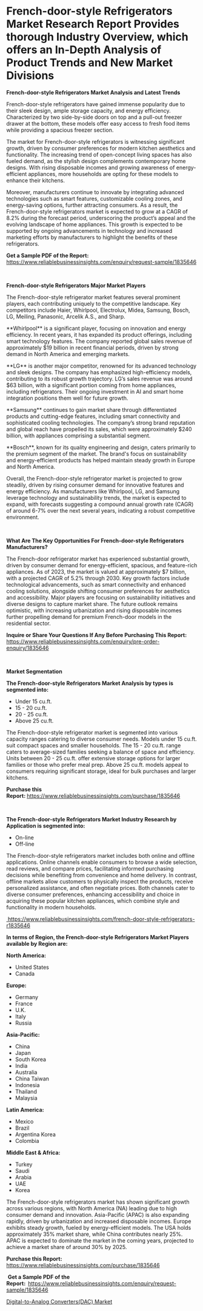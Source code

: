 <p><h1>French-door-style Refrigerators Market Research Report Provides thorough Industry Overview, which offers an In-Depth Analysis of Product Trends and New Market Divisions</h1></p><p><strong>French-door-style Refrigerators Market Analysis and Latest Trends</strong></p>
<p><p>French-door-style refrigerators have gained immense popularity due to their sleek design, ample storage capacity, and energy efficiency. Characterized by two side-by-side doors on top and a pull-out freezer drawer at the bottom, these models offer easy access to fresh food items while providing a spacious freezer section. </p><p>The market for French-door-style refrigerators is witnessing significant growth, driven by consumer preferences for modern kitchen aesthetics and functionality. The increasing trend of open-concept living spaces has also fueled demand, as the stylish design complements contemporary home designs. With rising disposable incomes and growing awareness of energy-efficient appliances, more households are opting for these models to enhance their kitchens.</p><p>Moreover, manufacturers continue to innovate by integrating advanced technologies such as smart features, customizable cooling zones, and energy-saving options, further attracting consumers. As a result, the French-door-style refrigerators market is expected to grow at a CAGR of 8.2% during the forecast period, underscoring the product’s appeal and the evolving landscape of home appliances. This growth is expected to be supported by ongoing advancements in technology and increased marketing efforts by manufacturers to highlight the benefits of these refrigerators.</p></p>
<p><strong>Get a Sample PDF of the Report:&nbsp;</strong> <a href="https://www.reliablebusinessinsights.com/enquiry/request-sample/1835646?utm_campaign=3256&utm_medium=2&utm_source=Github&utm_content=ia&utm_term=26032025&utm_id=french-door-style-refrigerators">https://www.reliablebusinessinsights.com/enquiry/request-sample/1835646</a></p>
<p>&nbsp;</p>
<p><strong>French-door-style Refrigerators Major Market Players</strong></p>
<p><p>The French-door-style refrigerator market features several prominent players, each contributing uniquely to the competitive landscape. Key competitors include Haier, Whirlpool, Electrolux, Midea, Samsung, Bosch, LG, Meiling, Panasonic, Arcelik A.S., and Sharp.</p><p>**Whirlpool** is a significant player, focusing on innovation and energy efficiency. In recent years, it has expanded its product offerings, including smart technology features. The company reported global sales revenue of approximately $19 billion in recent financial periods, driven by strong demand in North America and emerging markets.</p><p>**LG** is another major competitor, renowned for its advanced technology and sleek designs. The company has emphasized high-efficiency models, contributing to its robust growth trajectory. LG’s sales revenue was around $63 billion, with a significant portion coming from home appliances, including refrigerators. Their ongoing investment in AI and smart home integration positions them well for future growth.</p><p>**Samsung** continues to gain market share through differentiated products and cutting-edge features, including smart connectivity and sophisticated cooling technologies. The company’s strong brand reputation and global reach have propelled its sales, which were approximately $240 billion, with appliances comprising a substantial segment.</p><p>**Bosch**, known for its quality engineering and design, caters primarily to the premium segment of the market. The brand's focus on sustainability and energy-efficient products has helped maintain steady growth in Europe and North America.</p><p>Overall, the French-door-style refrigerator market is projected to grow steadily, driven by rising consumer demand for innovative features and energy efficiency. As manufacturers like Whirlpool, LG, and Samsung leverage technology and sustainability trends, the market is expected to expand, with forecasts suggesting a compound annual growth rate (CAGR) of around 6-7% over the next several years, indicating a robust competitive environment.</p></p>
<p>&nbsp;</p>
<p><strong>What Are The Key Opportunities For French-door-style Refrigerators Manufacturers?</strong></p>
<p><p>The French-door refrigerator market has experienced substantial growth, driven by consumer demand for energy-efficient, spacious, and feature-rich appliances. As of 2023, the market is valued at approximately $7 billion, with a projected CAGR of 5.2% through 2030. Key growth factors include technological advancements, such as smart connectivity and enhanced cooling solutions, alongside shifting consumer preferences for aesthetics and accessibility. Major players are focusing on sustainability initiatives and diverse designs to capture market share. The future outlook remains optimistic, with increasing urbanization and rising disposable incomes further propelling demand for premium French-door models in the residential sector.</p></p>
<p><strong>Inquire or Share Your Questions If Any Before Purchasing This Report:</strong> <a href="https://www.reliablebusinessinsights.com/enquiry/pre-order-enquiry/1835646?utm_campaign=3256&utm_medium=2&utm_source=Github&utm_content=ia&utm_term=26032025&utm_id=french-door-style-refrigerators">https://www.reliablebusinessinsights.com/enquiry/pre-order-enquiry/1835646</a></p>
<p>&nbsp;</p>
<p><strong>Market Segmentation</strong></p>
<p><strong>The French-door-style Refrigerators Market Analysis by types is segmented into:</strong></p>
<p><ul><li>Under 15 cu.ft.</li><li>15 - 20 cu.ft.</li><li>20 - 25 cu.ft.</li><li>Above 25 cu.ft.</li></ul></p>
<p><p>The French-door-style refrigerator market is segmented into various capacity ranges catering to diverse consumer needs. Models under 15 cu.ft. suit compact spaces and smaller households. The 15 - 20 cu.ft. range caters to average-sized families seeking a balance of space and efficiency. Units between 20 - 25 cu.ft. offer extensive storage options for larger families or those who prefer meal prep. Above 25 cu.ft. models appeal to consumers requiring significant storage, ideal for bulk purchases and larger kitchens.</p></p>
<p><strong>Purchase this Report:&nbsp;</strong><a href="https://www.reliablebusinessinsights.com/purchase/1835646?utm_campaign=3256&utm_medium=2&utm_source=Github&utm_content=ia&utm_term=26032025&utm_id=french-door-style-refrigerators">https://www.reliablebusinessinsights.com/purchase/1835646</a></p>
<p>&nbsp;</p>
<p><strong>The French-door-style Refrigerators Market Industry Research by Application is segmented into:</strong></p>
<p><ul><li>On-line</li><li>Off-line</li></ul></p>
<p><p>The French-door-style refrigerators market includes both online and offline applications. Online channels enable consumers to browse a wide selection, read reviews, and compare prices, facilitating informed purchasing decisions while benefiting from convenience and home delivery. In contrast, offline markets allow customers to physically inspect the products, receive personalized assistance, and often negotiate prices. Both channels cater to diverse consumer preferences, enhancing accessibility and choice in acquiring these popular kitchen appliances, which combine style and functionality in modern households.</p></p>
<p><a href="https://www.reliablebusinessinsights.com/french-door-style-refrigerators-r1835646?utm_campaign=3256&utm_medium=2&utm_source=Github&utm_content=ia&utm_term=26032025&utm_id=french-door-style-refrigerators">&nbsp;https://www.reliablebusinessinsights.com/french-door-style-refrigerators-r1835646</a></p>
<p><strong>In terms of Region, the French-door-style Refrigerators Market Players available by Region are:</strong></p>
<p>
    <p> <strong> North America: </strong>
        <ul>
            <li>United States</li>
            <li>Canada</li>
        </ul>
        </p> 
    <p> <strong> Europe: </strong>
        <ul>
            <li>Germany</li>
            <li>France</li>
            <li>U.K.</li>
            <li>Italy</li>
            <li>Russia</li>
        </ul>
        </p> 
    <p> <strong> Asia-Pacific: </strong>
        <ul>
            <li>China</li>
            <li>Japan</li>
            <li>South Korea</li>
            <li>India</li>
            <li>Australia</li>
            <li>China Taiwan</li>
            <li>Indonesia</li>
            <li>Thailand</li>
            <li>Malaysia</li>
        </ul>
        </p> 
    <p> <strong> Latin America: </strong>
        <ul>
            <li>Mexico</li>
            <li>Brazil</li>
            <li>Argentina Korea</li>
            <li>Colombia</li>
        </ul>
        </p> 
    <p> <strong> Middle East & Africa: </strong>
        <ul>
            <li>Turkey</li>
            <li>Saudi</li>
            <li>Arabia</li>
            <li>UAE</li>
            <li>Korea</li>
        </ul>
    </p>
    </p>
<p><p>The French-door-style refrigerators market has shown significant growth across various regions, with North America (NA) leading due to high consumer demand and innovation. Asia-Pacific (APAC) is also expanding rapidly, driven by urbanization and increased disposable incomes. Europe exhibits steady growth, fueled by energy-efficient models. The USA holds approximately 35% market share, while China contributes nearly 25%. APAC is expected to dominate the market in the coming years, projected to achieve a market share of around 30% by 2025.</p></p>
<p><strong>Purchase this Report: </strong><a href="https://www.reliablebusinessinsights.com/purchase/1835646?utm_campaign=3256&utm_medium=2&utm_source=Github&utm_content=ia&utm_term=26032025&utm_id=french-door-style-refrigerators">https://www.reliablebusinessinsights.com/purchase/1835646</a></p>
<p>&nbsp;<strong>Get a Sample PDF of the Report:&nbsp;&nbsp;</strong><a href="https://www.reliablebusinessinsights.com/enquiry/request-sample/1835646?utm_campaign=3256&utm_medium=2&utm_source=Github&utm_content=ia&utm_term=26032025&utm_id=french-door-style-refrigerators">https://www.reliablebusinessinsights.com/enquiry/request-sample/1835646</a></p>
<p><strong></strong></p>
<p><p><a href="https://github.com/amourdeeks8j/Market-Research-Report-List-1/blob/main/digital-to-analog-convertersdac-market.md?utm_campaign=3256&utm_medium=2&utm_source=Github&utm_content=ia&utm_term=26032025&utm_id=french-door-style-refrigerators">Digital-to-Analog Converters(DAC) Market</a></p></p>